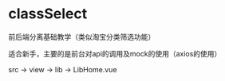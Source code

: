 # classSelect
前后端分离基础教学（类似淘宝分类筛选功能）


适合新手，主要的是前台对api的调用及mock的使用（axios的使用）

src -> view -> lib -> LibHome.vue

